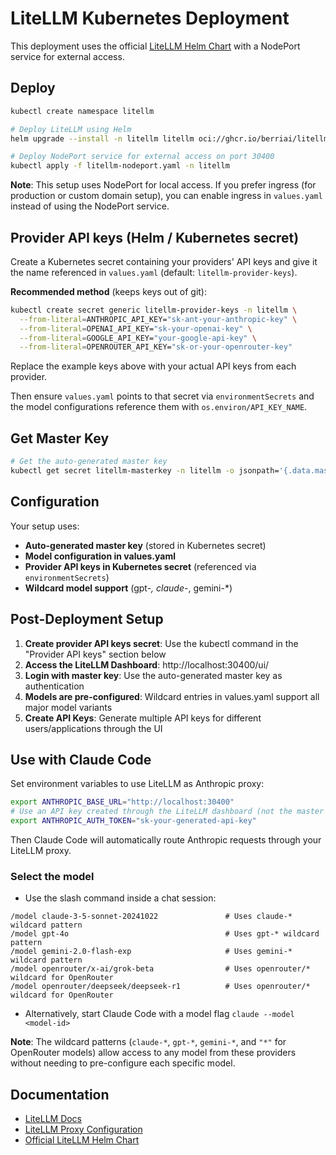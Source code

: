 # LiteLLM Kubernetes Deployment

This deployment uses the official [LiteLLM Helm Chart](https://github.com/BerriAI/litellm/tree/main/deploy/charts/litellm-helm) with a NodePort service for external access.

## Deploy

```bash
kubectl create namespace litellm

# Deploy LiteLLM using Helm
helm upgrade --install -n litellm litellm oci://ghcr.io/berriai/litellm-helm -f values.yaml

# Deploy NodePort service for external access on port 30400
kubectl apply -f litellm-nodeport.yaml -n litellm
```

**Note**: This setup uses NodePort for local access. If you prefer ingress (for production or custom domain setup), you can enable ingress in `values.yaml` instead of using the NodePort service.

## Provider API keys (Helm / Kubernetes secret)

Create a Kubernetes secret containing your providers' API keys and give it
the name referenced in `values.yaml` (default: `litellm-provider-keys`).

**Recommended method** (keeps keys out of git):

```bash
kubectl create secret generic litellm-provider-keys -n litellm \
  --from-literal=ANTHROPIC_API_KEY="sk-ant-your-anthropic-key" \
  --from-literal=OPENAI_API_KEY="sk-your-openai-key" \
  --from-literal=GOOGLE_API_KEY="your-google-api-key" \
  --from-literal=OPENROUTER_API_KEY="sk-or-your-openrouter-key"
```

Replace the example keys above with your actual API keys from each provider.

Then ensure `values.yaml` points to that secret via `environmentSecrets` and the model configurations reference them with `os.environ/API_KEY_NAME`.

## Get Master Key

```bash
# Get the auto-generated master key
kubectl get secret litellm-masterkey -n litellm -o jsonpath='{.data.masterkey}' | base64 -d
```

## Configuration

Your setup uses:
- **Auto-generated master key** (stored in Kubernetes secret)
- **Model configuration in values.yaml**
- **Provider API keys in Kubernetes secret** (referenced via `environmentSecrets`)
- **Wildcard model support** (gpt-*, claude-*, gemini-*)

## Post-Deployment Setup

1. **Create provider API keys secret**: Use the kubectl command in the "Provider API keys" section below
2. **Access the LiteLLM Dashboard**: http://localhost:30400/ui/
3. **Login with master key**: Use the auto-generated master key as authentication
4. **Models are pre-configured**: Wildcard entries in values.yaml support all major model variants
5. **Create API Keys**: Generate multiple API keys for different users/applications through the UI

## Use with Claude Code

Set environment variables to use LiteLLM as Anthropic proxy:

```bash
export ANTHROPIC_BASE_URL="http://localhost:30400"
# Use an API key created through the LiteLLM dashboard (not the master key):
export ANTHROPIC_AUTH_TOKEN="sk-your-generated-api-key"
```

Then Claude Code will automatically route Anthropic requests through your LiteLLM proxy.

### Select the model

- Use the slash command inside a chat session:

```
/model claude-3-5-sonnet-20241022               # Uses claude-* wildcard pattern
/model gpt-4o                                   # Uses gpt-* wildcard pattern  
/model gemini-2.0-flash-exp                     # Uses gemini-* wildcard pattern
/model openrouter/x-ai/grok-beta                # Uses openrouter/* wildcard for OpenRouter
/model openrouter/deepseek/deepseek-r1          # Uses openrouter/* wildcard for OpenRouter
```

- Alternatively, start Claude Code with a model flag `claude --model <model-id>`

**Note**: The wildcard patterns (`claude-*`, `gpt-*`, `gemini-*`, and `"*"` for OpenRouter models) allow access to any model from these providers without needing to pre-configure each specific model.



## Documentation

- [LiteLLM Docs](https://docs.litellm.ai/)
- [LiteLLM Proxy Configuration](https://docs.litellm.ai/docs/proxy/configs)
- [Official LiteLLM Helm Chart](https://github.com/BerriAI/litellm/tree/main/deploy/charts/litellm-helm)
